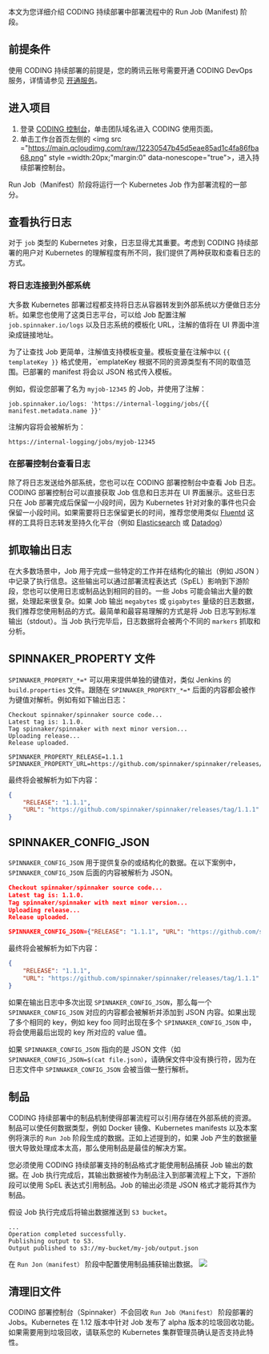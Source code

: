 本文为您详细介绍 CODING 持续部署中部署流程中的 Run Job (Manifest) 阶段。

## 前提条件
使用 CODING 持续部署的前提是，您的腾讯云账号需要开通 CODING DevOps 服务，详情请参见 [开通服务](https://cloud.tencent.com/document/product/1159/44859)。 

## 进入项目
1. 登录 [CODING 控制台](https://console.cloud.tencent.com/coding)，单击团队域名进入 CODING 使用页面。
2. 单击工作台首页左侧的 <img src ="https://main.qcloudimg.com/raw/12230547b45d5eae85ad1c4fa86fba68.png" style =width:20px;"margin:0" data-nonescope="true">，进入持续部署控制台。
 
Run Job（Manifest）阶段将运行一个 Kubernetes Job 作为部署流程的一部分。

[](id:view-log)
## 查看执行日志
对于 `job` 类型的 Kubernetes 对象，日志显得尤其重要。考虑到 CODING 持续部署的用户对 Kubernetes 的理解程度有所不同，我们提供了两种获取和查看日志的方式。

[](id:external-system)
### 将日志连接到外部系统
大多数 Kubernetes 部署过程都支持将日志从容器转发到外部系统以方便做日志分析。如果您也使用了这类日志平台，可以给 Job 配置注解 `job.spinnaker.io/logs` 以及日志系统的模板化 URL，注解的值将在 UI 界面中渲染成链接地址。

为了让查找 Job 更简单，注解值支持模板变量。模板变量在注解中以 `{{ templateKey }}` 格式使用，`emplateKey 根据不同的资源类型有不同的取值范围。已部署的 manifest 将会以 JSON 格式传入模板。

例如，假设您部署了名为 `myjob-12345` 的 Job，并使用了注解：
```shell
job.spinnaker.io/logs: 'https://internal-logging/jobs/{{ manifest.metadata.name }}'
```

注解内容将会被解析为：
```URL
https://internal-logging/jobs/myjob-12345
```

[](id:log)
### 在部署控制台查看日志
除了将日志发送给外部系统，您也可以在 CODING 部署控制台中查看 Job 日志。CODING 部署控制台可以直接获取 Job 信息和日志并在 UI 界面展示。这些日志只在 Job 部署完成后保留一小段时间，因为 Kubernetes 针对对象的事件也只会保留一小段时间。如果需要将日志保留更长的时间，推荐您使用类似 [Fluentd](https://www.fluentd.org) 这样的工具将日志转发至持久化平台（例如 [Elasticsearch](https://www.elastic.co/cn/elasticsearch) 或 [Datadog](https://www.datadoghq.com)）

[](id:export-log)
## 抓取输出日志
在大多数场景中，Job 用于完成一些特定的工作并在结构化的输出（例如 JSON ）中记录了执行信息。这些输出可以通过部署流程表达式（SpEL）影响到下游阶段，您也可以使用日志或制品达到相同的目的。一些 Jobs 可能会输出大量的数据，处理起来很复杂。如果 Job 输出 `megabytes` 或 `gigabytes` 量级的日志数据，我们推荐您使用制品的方式。最简单和最容易理解的方式是将 Job 日志写到标准输出（stdout）。当 Job 执行完毕后，日志数据将会被两个不同的 `markers` 抓取和分析。

[](id:spinnaker-property)
## SPINNAKER_PROPERTY 文件
`SPINNAKER_PROPERTY_*=*` 可以用来提供单独的键值对，类似 Jenkins 的 `build.properties` 文件。跟随在 `SPINNAKER_PROPERTY_*=*` 后面的内容都会被作为键值对解析。例如有如下输出日志：
```log
Checkout spinnaker/spinnaker source code...
Latest tag is: 1.1.0.
Tag spinnaker/spinnaker with next minor version...
Uploading release...
Release uploaded.

SPINNAKER_PROPERTY_RELEASE=1.1.1
SPINNAKER_PROPERTY_URL=https://github.com/spinnaker/spinnaker/releases/tag/1.1.1
```

最终将会被解析为如下内容：
```json
{
    "RELEASE": "1.1.1",
    "URL": "https://github.com/spinnaker/spinnaker/releases/tag/1.1.1"
}
```

[](id:spinnaker-config-json)
## SPINNAKER_CONFIG_JSON
`SPINNAKER_CONFIG_JSON` 用于提供复杂的或结构化的数据。在以下案例中，`SPINNAKER_CONFIG_JSON` 后面的内容被解析为 JSON。
```json
Checkout spinnaker/spinnaker source code...
Latest tag is: 1.1.0.
Tag spinnaker/spinnaker with next minor version...
Uploading release...
Release uploaded.

SPINNAKER_CONFIG_JSON={"RELEASE": "1.1.1", "URL": "https://github.com/spinnaker/spinnaker/releases/tag/1.1.1"}
```

最终将会被解析为如下内容：
```json
{
    "RELEASE": "1.1.1",
    "URL": "https://github.com/spinnaker/spinnaker/releases/tag/1.1.1"
}
```

如果在输出日志中多次出现 `SPINNAKER_CONFIG_JSON`，那么每一个 `SPINNAKER_CONFIG_JSON` 对应的内容都会被解析并添加到 JSON 内容。如果出现了多个相同的 key，例如 key foo 同时出现在多个 `SPINNAKER_CONFIG_JSON` 中，将会使用最后出现的 key 所对应的 value 值。

如果 `SPINNAKER_CONFIG_JSON` 指向的是 JSON 文件（如 `SPINNAKER_CONFIG_JSON=$(cat file.json）`，请确保文件中没有换行符，因为在日志文件中 `SPINNAKER_CONFIG_JSON` 会被当做一整行解析。

[](id:artifact)
## 制品
CODING 持续部署中的制品机制使得部署流程可以引用存储在外部系统的资源。制品可以使任何数据类型，例如 Docker 镜像、Kubernetes manifests 以及本案例将演示的 `Run Job` 阶段生成的数据。正如上述提到的，如果 Job 产生的数据量很大导致处理成本太高，那么使用制品是最佳的解决方案。

您必须使用 CODING 持续部署支持的制品格式才能使用制品捕获 Job 输出的数据。在 Job 执行完成后，其输出数据被作为制品注入到部署流程上下文，下游阶段可以使用 SpEL 表达式引用制品。Job 的输出必须是 JSON 格式才能将其作为制品。

假设 Job 执行完成后将输出数据推送到 `S3 bucket`。
```log
...
Operation completed successfully.
Publishing output to S3.
Output published to s3://my-bucket/my-job/output.json
```

在 `Run Jon（manifest）` 阶段中配置使用制品捕获输出数据。
![](https://qcloudimg.tencent-cloud.cn/raw/040b4be7df628394ceb0932ec56f380a.png)

[](id:old-jobs)
## 清理旧文件
CODING 部署控制台（Spinnaker）不会回收 `Run Job（Manifest）` 阶段部署的 Jobs。Kubernetes 在 1.12 版本中针对 Job 发布了 alpha 版本的垃圾回收功能。如果需要用到垃圾回收，请联系您的 Kubernetes 集群管理员确认是否支持此特性。


